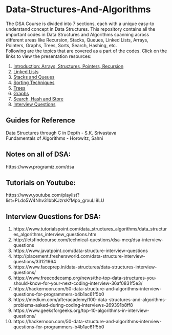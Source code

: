 # Data-Structures-And-Algorithms
The DSA Course is divided into 7 sections, each with a unique easy-to understand concept in Data Structures. This repository contains all the important codes in Data Structures and Algorithms spanning across different areas like Recursion, Stacks, Queues, Linked Lists, Arrays, Pointers, Graphs, Trees, Sorts, Search, Hashing, etc.
<br> 
Following are the topics that are covered as a part of the codes. Click on the links to view the presentation resources:
<ol>
<li><a href="https://www.scribd.com/presentation/465932178/DSA-DAY-1-Introduction-to-Data-Structures">Introduction: Arrays, Structures, Pointers, Recursion</a></li>
<li><a href="https://www.scribd.com/presentation/466194918/DSA-DAY-2-Linked-lists">Linked Lists</a></li>
<li><a href="https://www.scribd.com/presentation/466315832/DSA-DAY-3-Stacks-and-Queues"</a>Stacks and Queues</li>
<li><a href="https://www.scribd.com/presentation/466346150/DSA-DAY-4-SORTING-TECHNIQUES">Sorting Techniques</a></li>
<li><a href="https://www.scribd.com/presentation/466521723/DSA-DAY-5-Trees">Trees</a></li>
<li><a href="https://www.scribd.com/presentation/466672908/DSA-DAY-6-Graphs">Graphs</a></li>
<li><a href="https://www.scribd.com/presentation/466696801/DSA-DAY-7-SEARCH-HASH-STORE">Search, Hash and Store</a></li>
<li><a href="https://www.scribd.com/document/478541759/Solving-Dsa-Interview-Questions">Interview Questions</a></li>
</ol>
<h2>Guides for Reference</h2>
Data Structures through C in Depth - S.K. Srivastava<br>
Fundamentals of Algorithms - Horowitz, Sahni
<br>
<h2>Notes on all of DSA:</h2>
https://www.programiz.com/dsa 
<br>
<h2>Tutorials on Youtube:</h2>
https://www.youtube.com/playlist?list=PLdo5W4Nhv31bbKJzrsKfMpo_grxuLl8LU
<br>
<h2>Interview Questions for DSA:</h2>
<ol>
  <li>https://www.tutorialspoint.com/data_structures_algorithms/data_structures_algorithms_interview_questions.htm</li>
  <li>http://letsfindcourse.com/technical-questions/dsa-mcq/dsa-interview-questions</li>
<li>https://www.javatpoint.com/data-structure-interview-questions</li>
<li>http://placement.freshersworld.com/data-structure-interview-questions/33121964</li> 
<li>https://www.faceprep.in/data-structures/data-structures-interview-questions/</li>
<li>https://www.freecodecamp.org/news/the-top-data-structures-you-should-know-for-your-next-coding-interview-36af0831f5e3/</li>
<li>https://hackernoon.com/50-data-structure-and-algorithms-interview-questions-for-programmers-b4b1ac61f5b0</li>
<li>https://medium.com/afteracademy/100-data-structures-and-algorithms-problems-asked-during-coding-interviews-269391b8ff8</li>
<li>https://www.geeksforgeeks.org/top-10-algorithms-in-interview-questions/</li>
<li>https://hackernoon.com/50-data-structure-and-algorithms-interview-questions-for-programmers-b4b1ac61f5b0</li>
</ol>
